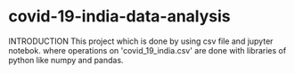 # covid-19-india-data-analysis
INTRODUCTION
 This project which is done by using csv file and jupyter notebok. where operations on 'covid_19_india.csv' are done with libraries of python like numpy and pandas.  

